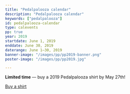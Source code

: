 ```yaml
---
title: "Pedalpalooza calendar"
description: "Pedalpalooza calendar"
keywords: ["pedalpalooza"]
id: pedalpalooza-calendar
type: calevents
pp: true
year: 2019
startdate: June 1, 2019
enddate: June 30, 2019
daterange: June 1–30, 2019
banner-image: "/images/pp/pp2019-banner.png"
poster-image: "/images/pp/pp2019.jpg"

---
```


<!-- to be removed after May 27, 2019 -->
<div class="donate">
  <p><strong>Limited time</strong> &mdash; buy a 2019 Pedalpalooza shirt by May 27th!</p>

  <p><a href="https://www.customink.com/fundraising/pedalpalooza-2019" target="_blank" rel="noopener">Buy a shirt</a></p>
</div>
